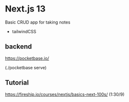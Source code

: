 # Next.js 13
Basic CRUD app for taking notes

- tailwindCSS
## backend 
https://pocketbase.io/

(./pocketbase serve)
## Tutorial

https://fireship.io/courses/nextjs/basics-next-100s/ (1:30/9)
